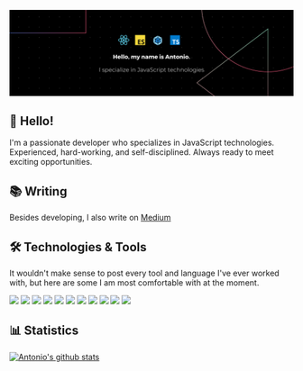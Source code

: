 [![Header](https://github.com/AntonioErdeljac/AntonioErdeljac/blob/master/banner.png?raw=true "Header")](https://github.com/AntonioErdeljac)

## 👋 Hello! 
I'm a passionate developer who specializes in JavaScript technologies. Experienced, hard-working, and self-disciplined. Always ready to meet exciting opportunities.

## 📚 Writing
Besides developing, I also write on [Medium](https://medium.com/@_aerdeljac)

## 🛠️ Technologies & Tools
It wouldn't make sense to post every tool and language I've ever worked with, but here are some I am most comfortable with at the moment.

![](https://img.shields.io/badge/Code-JavaScript-informational?style=flat&color=informational)
![](https://img.shields.io/badge/Code-React-informational?style=flat&color=informational)
![](https://img.shields.io/badge/Code-TypeScript-informational?style=flat&color=informational)
![](https://img.shields.io/badge/Code-Vue-informational?style=flat&color=informational)
![](https://img.shields.io/badge/Code-EcmaScript-informational?style=flat&color=informational)
![](https://img.shields.io/badge/Code-Node-informational?style=flat&color=informational)
![](https://img.shields.io/badge/Tool-Webpack-informational?style=flat&color=warning)
![](https://img.shields.io/badge/Tool-Parcel-informational?style=flat&color=warning)
![](https://img.shields.io/badge/Tool-AWS-informational?style=flat&color=warning)
![](https://img.shields.io/badge/Tool-Heroku-informational?style=flat&color=warning)
![](https://img.shields.io/badge/Tool-Docker-informational?style=flat&color=warning)

## 📊 Statistics
[![Antonio's github stats](https://github-readme-stats.vercel.app/api?username=AntonioErdeljac&theme=dark&count_private=true)](https://github.com/anuraghazra/github-readme-stats)

<!--
**AntonioErdeljac/AntonioErdeljac** is a ✨ _special_ ✨ repository because its `README.md` (this file) appears on your GitHub profile.

Here are some ideas to get you started:

- 🔭 I’m currently working on ...
- 🌱 I’m currently learning ...
- 👯 I’m looking to collaborate on ...
- 🤔 I’m looking for help with ...
- 💬 Ask me about ...
- 📫 How to reach me: ...
- 😄 Pronouns: ...
- ⚡ Fun fact: ...
-->
